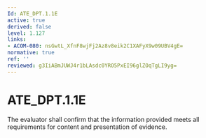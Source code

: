 ```yaml
---
Id: ATE_DPT.1.1E
active: true
derived: false
level: 1.127
links:
- ACOM-080: nsGwtL_XfnF8wjFj2Az8v8eik2C1XAFyX9w09UBV4gE=
normative: true
ref: ''
reviewed: g3IiABmJUWJ4r1bLAsdc0YRO5PxEI96glZOqTgLI9yg=
---
```


# ATE_DPT.1.1E

The evaluator shall confirm that the information provided meets all requirements for content and presentation of evidence.